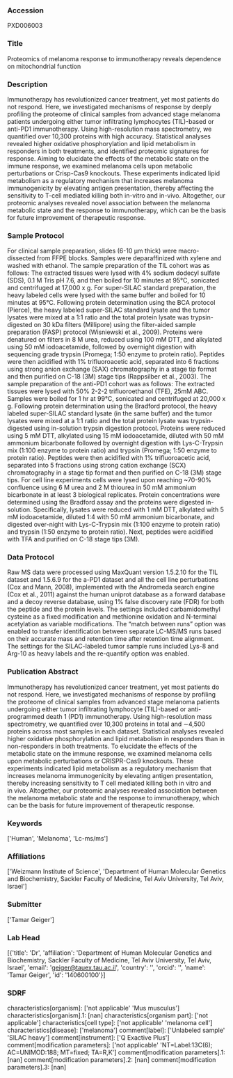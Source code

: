 ### Accession
PXD006003

### Title
Proteomics of melanoma response to immunotherapy reveals dependence on mitochondrial function

### Description
Immunotherapy has revolutionized cancer treatment, yet most patients do not respond. Here, we investigated mechanisms of response by deeply profiling the proteome of clinical samples from advanced stage melanoma patients undergoing either tumor infiltrating lymphocytes (TIL)-based or anti-PD1 immunotherapy. Using high-resolution mass spectrometry, we quantified over 10,300 proteins with high accuracy. Statistical analyses revealed higher oxidative phosphorylation and lipid metabolism in responders in both treatments, and identified proteomic signatures for response. Aiming to elucidate the effects of the metabolic state on the immune response, we examined melanoma cells upon metabolic perturbations or Crisp-Cas9 knockouts. These experiments indicated lipid metabolism as a regulatory mechanism that increases melanoma immunogenicity by elevating antigen presentation, thereby affecting the sensitivity to T-cell mediated killing both in-vitro and in-vivo. Altogether, our proteomic analyses revealed novel association between the melanoma metabolic state and the response to immunotherapy, which can be the basis for future improvement of therapeutic response.

### Sample Protocol
For clinical sample preparation, slides (6-10 μm thick) were macro-dissected from FFPE blocks. Samples were deparaffinized with xylene and washed with ethanol. The sample preparation of the TIL cohort was as follows: The extracted tissues were lysed with 4% sodium dodecyl sulfate (SDS), 0.1 M Tris pH 7.6, and then boiled for 10 minutes at 95°C, sonicated and centrifuged at 17,000 x g. For super-SILAC standard preparation, the heavy labeled cells were lysed with the same buffer and boiled for 10 minutes at 95°C. Following protein determination using the BCA protocol (Pierce), the heavy labeled super-SILAC standard lysate and the tumor lysates were mixed at a 1:1 ratio and the total protein lysate was trypsin-digested on 30 kDa filters (Millipore) using the filter-aided sample preparation (FASP) protocol (Wisniewski et al., 2009). Proteins were denatured on filters in 8 M urea, reduced using 100 mM DTT, and alkylated using 50 mM iodoacetamide, followed by overnight digestion with sequencing grade trypsin (Promega; 1:50 enzyme to protein ratio). Peptides were then acidified with 1% trifluoroacetic acid, separated into 6 fractions using strong anion exchange (SAX) chromatography in a stage tip format and then purified on C-18 (3M) stage tips (Rappsilber et al., 2003). The sample preparation of the anti-PD1 cohort was as follows: The extracted tissues were lysed with 50% 2-2-2 trifluoroethanol (TFE), 25mM ABC. Samples were boiled for 1 hr at 99°C, sonicated and centrifuged at 20,000 x g. Following protein determination using the Bradford protocol, the heavy labeled super-SILAC standard lysate (in the same buffer) and the tumor lysates were mixed at a 1:1 ratio and the total protein lysate was trypsin-digested using in-solution trypsin digestion protocol. Proteins were reduced using 5 mM DTT, alkylated using 15 mM iodoacetamide, diluted with 50 mM ammonium bicarbonate followed by overnight digestion with Lys-C-Trypsin mix (1:100 enzyme to protein ratio) and trypsin (Promega; 1:50 enzyme to protein ratio). Peptides were then acidified with 1% trifluoroacetic acid, separated into 5 fractions using strong cation exchange (SCX) chromatography in a stage tip format and then purified on C-18 (3M) stage tips. For cell line experiments cells were lysed upon reaching ~70-90% confluence using 6 M urea and 2 M thiourea in 50 mM ammonium bicarbonate in at least 3 biological replicates. Protein concentrations were determined using the Bradford assay and the proteins were digested in-solution. Specifically, lysates were reduced with 1 mM DTT, alkylated with 5 mM iodoacetamide, diluted 1:4 with 50 mM ammonium bicarbonate, and digested over-night with Lys-C-Trypsin mix (1:100 enzyme to protein ratio) and trypsin (1:50 enzyme to protein ratio). Next, peptides were acidified with TFA and purified on C-18 stage tips (3M).

### Data Protocol
Raw MS data were processed using MaxQuant version 1.5.2.10 for the TIL dataset and 1.5.6.9 for the a-PD1 dataset and all the cell line perturbations (Cox and Mann, 2008), implemented with the Andromeda search engine (Cox et al., 2011) against the human uniprot database as a forward database and a decoy reverse database, using 1% false discovery rate (FDR) for both the peptide and the protein levels. The settings included carbamidomethyl cysteine as a fixed modification and methionine oxidation and N-terminal acetylation as variable modifications. The “match between runs” option was enabled to transfer identification between separate LC-MS/MS runs based on their accurate mass and retention time after retention time alignment. The settings for the SILAC-labeled tumor sample runs included Lys-8 and Arg-10 as heavy labels and the re-quantify option was enabled.

### Publication Abstract
Immunotherapy has revolutionized cancer treatment, yet most patients do not respond. Here, we investigated mechanisms of response by profiling the proteome of clinical samples from advanced stage melanoma patients undergoing either tumor infiltrating lymphocyte (TIL)-based or anti- programmed death 1 (PD1) immunotherapy. Using high-resolution mass spectrometry, we quantified over 10,300 proteins in total and &#x223c;4,500 proteins across most samples in each dataset. Statistical analyses revealed higher oxidative phosphorylation and lipid metabolism in responders than in non-responders in both treatments. To elucidate the effects of the metabolic state on the immune response, we examined melanoma cells upon metabolic perturbations or CRISPR-Cas9 knockouts. These experiments indicated lipid metabolism as a regulatory mechanism that increases melanoma immunogenicity by elevating antigen presentation, thereby increasing sensitivity to T&#xa0;cell mediated killing both in vitro and in&#xa0;vivo. Altogether, our proteomic analyses revealed association between the melanoma metabolic state and the response to immunotherapy, which can be the basis for future improvement of therapeutic response.

### Keywords
['Human', 'Melanoma', 'Lc-ms/ms']

### Affiliations
['Weizmann Institute of Science', 'Department of Human Molecular Genetics and Biochemistry, Sackler Faculty of Medicine, Tel Aviv University, Tel Aviv, Israel']

### Submitter
['Tamar Geiger']

### Lab Head
[{'title': 'Dr', 'affiliation': 'Department of Human Molecular Genetics and Biochemistry, Sackler Faculty of Medicine, Tel Aviv University, Tel Aviv, Israel', 'email': 'geiger@tauex.tau.ac.il', 'country': '', 'orcid': '', 'name': 'Tamar Geiger', 'id': '140600100'}]

### SDRF
characteristics[organism]: ['not applicable' 'Mus musculus']
characteristics[organism].1: [nan]
characteristics[organism part]: ['not applicable']
characteristics[cell type]: ['not applicable' 'melanoma cell']
characteristics[disease]: ['melanoma']
comment[label]: ['Unlabeled sample' 'SILAC heavy']
comment[instrument]: ['Q Exactive Plus']
comment[modification parameters]: ['not applicable' 'NT=Label:13C(6); AC=UNIMOD:188; MT=fixed; TA=R,K']
comment[modification parameters].1: [nan]
comment[modification parameters].2: [nan]
comment[modification parameters].3: [nan]

